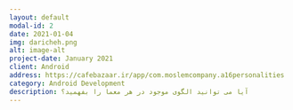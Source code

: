 ```yaml
---
layout: default
modal-id: 2
date: 2021-01-04
img: daricheh.png
alt: image-alt
project-date: January 2021
client: Android
address: https://cafebazaar.ir/app/com.moslemcompany.a16personalities
category: Android Development
description: آیا می توانید الگوی موجود در هر معما را بفهمید؟
---
```

